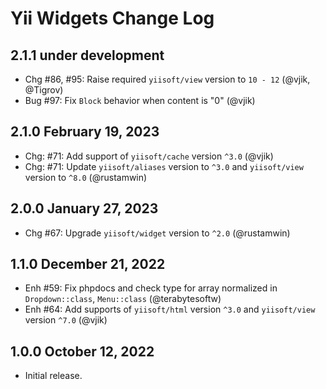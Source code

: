 # Yii Widgets Change Log

## 2.1.1 under development

- Chg #86, #95: Raise required `yiisoft/view` version to `10 - 12` (@vjik, @Tigrov)
- Bug #97: Fix `Block` behavior when content is "0" (@vjik)

## 2.1.0 February 19, 2023

- Chg: #71: Add support of `yiisoft/cache` version `^3.0` (@vjik)
- Chg: #71: Update `yiisoft/aliases` version to `^3.0` and `yiisoft/view` version to `^8.0` (@rustamwin)

## 2.0.0 January 27, 2023

- Chg #67: Upgrade `yiisoft/widget` version to `^2.0` (@rustamwin)

## 1.1.0 December 21, 2022

- Enh #59: Fix phpdocs and check type for array normalized in `Dropdown::class`, `Menu::class` (@terabytesoftw)
- Enh #64: Add supports of `yiisoft/html` version `^3.0` and `yiisoft/view` version `^7.0` (@vjik)

## 1.0.0 October 12, 2022

- Initial release.
